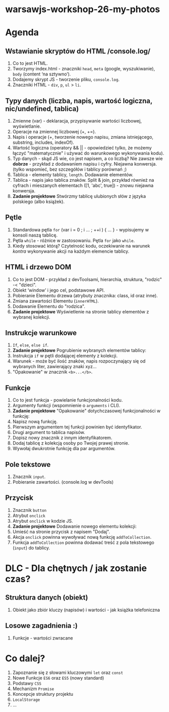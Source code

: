# warsawjs-workshop-26-my-photos

# Agenda

## Wstawianie skryptów do HTML /console.log/

1. Co to jest HTML.
2. Tworzymy index.html - znaczniki `head`, `meta` (google, wyszukiwanie), `body` (content ‘na sztywno’).
3. Dodajemy skrypt JS - tworzenie pliku, `console.log`.
4. Znaczniki HTML - `div`, `p`, `ul` > `li`.

## Typy danych (liczba, napis, wartość logiczna, nic/undefined, tablica)

1. Zmienne (var) - deklaracja, przypisywanie wartości liczbowej, wyświetlanie.
2. Operacje na zmiennej liczbowej (+, +=).
3. Napis i operacje (+, tworzenie nowego napisu, zmiana istniejącego, substring, includes, indexOf).
4. Wartość logiczna (operatory && || - opowiedzieć tylko, że możemy łączyć "matematycznie" i używać do warunkowego wykonywania kodu).
5. Typ danych - skąd JS wie, co jest napisem, a co liczbą? Nie zawsze wie **dobrze** - przykład z dodawaniem napisu i cyfry. Niejawna konwersja. (tylko wspomieć, bez szczegółów i tablicy porównań ;)
6. Tablica - elementy tablicy, `length`. Dodawanie elementów.
7. Tablica - napis jako tablica znaków. Split & join, przykład również na cyfrach i mieszanych elementach ([1, 'abc', true]) - znowu niejawna konwersja.
8. **Zadanie projektowe** Stwórzmy tablicę ulubionych słów z języka polskiego (albo książek).

## Pętle

1. Standardowa pętla `for` (var i = 0 ; i ... ; ++i ) { ... } - wypisujemy w konsoli naszą tablicę.
2. Pętla `while` - różnice w zastosowaniu. Pętla `for` jako `while`.
3. Kiedy stosować którą? Czytelność kodu, oczekiwanie na warunek *kontra* wykonywanie akcji na każdym elemencie tablicy.

## HTML i drzewo DOM
1. Co to jest DOM - przykład z devToolsami, hierarchia, struktura, "rodzic" -< "dzieci".
2. Obiekt ‘window’ i jego cel, podstawowe API.
3. Pobieranie Elementu drzewa (atrybuty znacznika: class, id oraz inne).
4. Zmiana zawartości Elementu (`innerHTML`).
5. Dodawanie Elementu do "rodzica".
6. **Zadanie projektowe** Wyświetlenie na stronie tablicy elementów z wybranej kolekcji.

## Instrukcje warunkowe
1. `If`, `else`, `else if`.
2. **Zadanie projektowe** Pogrubienie wybranych elementów tablicy:
  1. Instrukcja `if` w pętli dodającej elementy z kolekcji.
  2. Warunek - może być ilość znaków, napis rozpoczynający się od wybranych liter, zawierający znaki xyz...
  3. "Opakowanie" w znacznik `<b>...</b>`.

## Funkcje
1. Co to jest funkcja - powielanie funkcjonalności kodu.
2. Argumenty funkcji (wspomnienie o `arguments` i CLI).
3. **Zadanie projektowe** "Opakowanie" dotychczasowej funkcjonalności w funkcję:
  1. Napisz nową funkcję.
  2. Pierwszym argumentem tej funkcji powinien być identyfikator.
  3. Drugi argument to tablica napisów.
  4. Dopisz nowy znacznik z innym identyfikatorem.
  5. Dodaj tablicę z kolekcją osoby po Twojej prawej stronie.
  6. Wywołaj dwukrotnie funkcję dla par argumentów.
  
## Pole tekstowe
1. Znacznik `input`.
2. Pobieranie zawartości. (console.log w devTools)

## Przycisk
1. Znacznik `button`
2. Atrybut `onclick`
3. Atrybut `onclick` w kodzie JS.
4. **Zadanie projektowe** Dodawanie nowego elementu kolekcji:
  1. Umieść na stronie przycisk z napisem "Dodaj".
  2. Akcja `onclick` powinna wywoływać nową funkcję `addToCollection`.
  3. Funkcja `addToCollection` powinna dodawać treść z pola tekstowego (`input`) do tablicy.
  
# DLC - Dla chętnych / jak zostanie czas?

## Struktura danych (obiekt)
1. Obiekt jako zbiór kluczy (napisów) i wartości - jak książka telefoniczna

## Losowe zagadnienia :)
1. Funkcje - wartości zwracane

# Co dalej?
1. Zapoznanie się z słowami kluczowymi `let` oraz `const`
2. Nowe Funkcje `ES6` oraz `ES5` (nowy standard)
3. Podstawy `CSS`
4. Mechanizm `Promise`
5. Koncepcje struktury projektu
6. `LocalStorage`
7. ...


